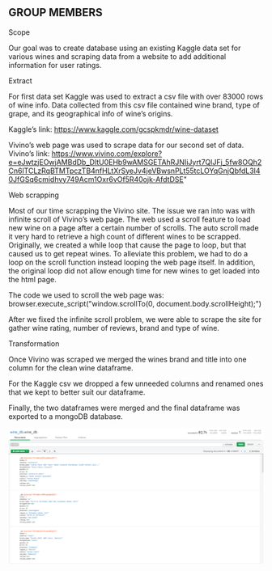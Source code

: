 <h1 align='center'ETL PROJECT</h1>
<h2 align='left'> GROUP MEMBERS</h2>


Scope

Our goal was to create database using an existing Kaggle data set for various wines and scraping data from a website to add additional information for user ratings.

Extract 

For first data set Kaggle was used to extract a csv file with over 83000 rows of wine info.
Data collected from this csv file contained wine brand, type of grape, and its geographical info of wine’s origins.

Kaggle’s link:
https://www.kaggle.com/gcspkmdr/wine-dataset

Vivino’s web page was used to scrape data for our second set of data.
Vivino’s link: 
https://www.vivino.com/explore?e=eJwtzjEOwjAMBdDb_DltU0EHb9wAMSGETAhRJNIiJyrt7QlJFj_5fw8OQh2Cn6lTCLzRqBTMTpczTB4nfHLtXrSyeJv4jeVBwsnPLt55tcLOYqGnjQbfdL3l40JfGSq6cmidhvy749Acm1Oxr6vOf5R40ojk-AfdtDSE"

Web scrapping

Most of our time scrapping the Vivino site. The issue we ran into was with infinite scroll of Vivino’s web page. The web used a scroll feature to load new wine on a page after a certain number of scrolls. The auto scroll made it very hard to retrieve a high count of different wines to be scrapped. Originally, we created a while loop that cause the page to loop, but that caused us to get repeat wines. To alleviate this problem, we had to do a loop on the scroll function instead looping the web page itself. In addition, the original loop did not allow enough time for new wines to get loaded into the html page.

The code we used to scroll the web page was:
browser.execute_script("window.scrollTo(0, document.body.scrollHeight);") 

After we fixed the infinite scroll problem, we were able to scrape the site for gather wine rating, number of reviews, brand and type of wine.


Transformation

Once Vivino was scraped we merged the wines brand and title into one column for the clean wine dataframe.

For the Kaggle csv we dropped a few unneeded columns and renamed ones that we kept to better suit our dataframe.

Finally, the two dataframes were merged and the final dataframe was exported to a mongoDB database.

![GitHub Logo](/images/wine_db.png)



